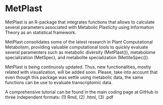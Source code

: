 # MetPlast
 
MetPlast is an R-package that integrates functions that allows to calculate several parameters associated with Metabolic Plasticity using Information Theory as an statistical framework. 
 
MetPlast consolidates some of the latest research in Plant Computational Metabolism, providing valuable computational tools to quickly evaluate several paramenters such as metabolic diversity (MetPlast()), metabolome specialization (MetSpec), and metabolite specialization (MetliteSpec()). 
 
MetPlast is being continuosly updated. Thus, new functionalities, mostly related with visualization, will be added soon. Please, take into account that even though this package was settle using metabolic data, the same functions can be use to evaluate transcriptomic data.

A comprehensive tutorial can be found in the main coding page at GitHub in three independent formats: (1) Rmd, (2) .html, (3) .pdf
